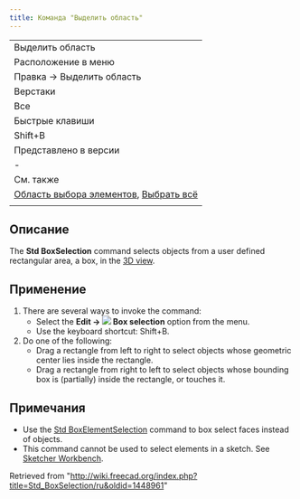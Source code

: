 ```yaml
---
title: Команда "Выделить область"
---
```

|  |
| --- |
| Выделить область |
| Расположение в меню |
| Правка → Выделить область |
| Верстаки |
| Все |
| Быстрые клавиши |
| Shift+B |
| Представлено в версии |
| - |
| См. также |
| [Область выбора элементов](/Std_BoxElementSelection/ru "Std BoxElementSelection/ru"), [Выбрать всё](/Std_SelectAll/ru "Std SelectAll/ru") |
|  |

## Описание

The **Std BoxSelection** command selects objects from a user defined rectangular area, a box, in the [3D view](/3D_view "3D view").

## Применение

1. There are several ways to invoke the command:
   * Select the **Edit → ![](/images/Std_BoxSelection.svg) Box selection** option from the menu.
   * Use the keyboard shortcut: Shift+B.
2. Do one of the following:
   * Drag a rectangle from left to right to select objects whose geometric center lies inside the rectangle.
   * Drag a rectangle from right to left to select objects whose bounding box is (partially) inside the rectangle, or touches it.

## Примечания

* Use the [Std BoxElementSelection](/Std_BoxElementSelection "Std BoxElementSelection") command to box select faces instead of objects.
* This command cannot be used to select elements in a sketch. See [Sketcher Workbench](/Sketcher_Workbench#Selection_methods "Sketcher Workbench").

Retrieved from "<http://wiki.freecad.org/index.php?title=Std_BoxSelection/ru&oldid=1448961>"